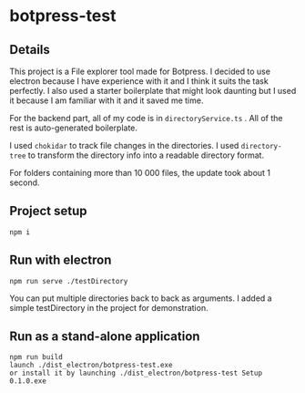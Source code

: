 # botpress-test

## Details
This project is a File explorer tool made for Botpress.
I decided to use electron because I have experience with it and I think it suits the task perfectly. I also used a starter boilerplate that might look daunting but I used it because I am familiar with it and it saved me time.

For the backend part, all of my code is in ``` directoryService.ts ``` . All of the rest is auto-generated boilerplate.



I used ``` chokidar ``` to track file changes in the directories. I used  ``` directory-tree ``` to transform the directory info into a readable directory format.

For folders containing more than 10 000 files, the update took about 1 second.


## Project setup
```
npm i
```

## Run with electron
```
npm run serve ./testDirectory
```
You can put multiple directories back to back as arguments. I added a simple testDirectory in the project for demonstration.

## Run as a stand-alone application
```
npm run build
launch ./dist_electron/botpress-test.exe
or install it by launching ./dist_electron/botpress-test Setup 0.1.0.exe
```

